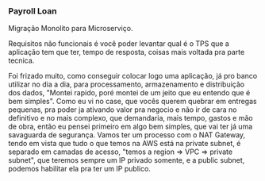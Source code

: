 ### Payroll Loan

Migração Monolito para Microserviço. 

Requisitos não funcionais é você poder levantar qual é o TPS que a aplicação tem que ter, tempo de resposta, coisas mais voltada pra parte tecnica. 

Foi frizado muito, como conseguir colocar logo uma aplicação, já pro banco utilizar no dia a dia, para processamento, armazenamento e distribuição dos dados, "Montei rapido, poré montei de um jeito que eu entendo que é bem simples". Como eu vi no case, que vocês querem quebrar em entregas pequenas, pra poder ja ativando valor pra negocio e não ir de cara no definitivo e no mais complexo, que demandaria, mais tempo, gastos e mão de obra, então eu pensei primeiro em algo bem simples, que vai ter já uma savaguarda de segurança. Vamos ter um processo com o NAT Gateway, tendo em vista que tudo o que temos na AWS está na private subnet, é separado em camadas de acesso, "temos a region => VPC =>  private subnet", que teremos sempre um IP privado somente, e a public subnet, podemos habilitar ela pra ter um IP publico.


